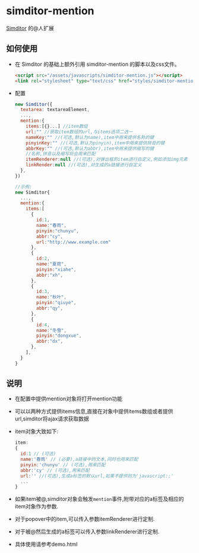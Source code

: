 simditor-mention
=================

[Simditor](http://simditor.tower.im/) 的@人扩展

## 如何使用

- 在 Simditor 的基础上额外引用 simditor-mention 的脚本以及css文件。

  ```html
  <script src="/assets/javascripts/simditor-mention.js"></script>
  <link rel="stylesheet" type="text/css" href="styles/simditor-mention.css" />
  ```

- 配置

  ```javascript
  new Simditor({
  	textarea: textareaElement,
  	...,
  	mention:{
      items:[{}...] //item数组
      url:"" //获取item数组的url,与items选项二选一
      nameKey:"" //(可选,默认为name),item中用来提供名称的键
      pinyinKey:"" //(可选,默认为pinyin),item中用来提供拼音的键
      abbrKey:"" //(可选,默认为abbr),item中用来提供缩写的键
      //名称,拼音以及缩写将会用来匹配
      itemRenderer:null //(可选),对弹出框的item进行自定义,例如添加img元素
      linkRender:null //(可选),对生成的a链接进行自定义
    },
  })

  //示例:
  new Simditor{
    ...,
    mention:{
      items:[
        {
          id:1,
          name:"春雨",
          pinyin:"chunyu",
          abbr:"cy",
          url:"http://www.example.com"
        },
        {
          id:2,
          name:"夏荷",
          pinyin:"xiahe",
          abbr:"xh",
        },
        {
          id:3,
          name:"秋叶",
          pinyin:"qiuye",
          abbr:"qy",
        },
        {
          id:4,
          name:"冬雪",
          pinyin:"dongxue",
          abbr:"dx",
        },
      ],
    }
  }
  ```

## 说明

- 在配置中提供mention对象将打开mention功能

- 可以以两种方式提供items信息,直接在对象中提供items数组或者提供url,simditor将ajax请求获取数据

- item对象大致如下:

  ```javascript
  item:
  {
    id:1 // (可选)
    name:'春雨' // (必要),a链接中的文本,同时也用来匹配
    pinyin:'chunyu' // (可选),用来匹配
    abbr:'cy' // (可选),用来匹配
    url:'' //(可选),生成a标签的默认url,如果不提供则为'javascript:;'
    ...
  }
  ```

- 如果item被@,simditor对象会触发`mention`事件,附带对应的a标签及相应的item对象作为参数.

- 对于popover中的item,可以传入参数itemRenderer进行定制.

- 对于被@然后生成的a标签可以传入参数linkRenderer进行定制.

- 具体使用请参考demo.html








